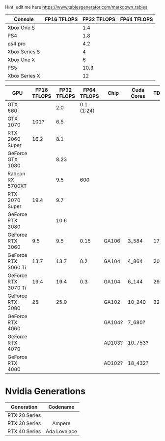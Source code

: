 Hint: edit me here https://www.tablesgenerator.com/markdown_tables


| Console       | FP16 TFLOPS | FP32 TFLOPS | FP64 TFLOPS |
|---------------|-------------|-------------|-------------|
| Xbox One S    |             | 1.4         |             |
| PS4           |             | 1.8         |             |
| ps4 pro       |             | 4.2         |             |
| Xbox Series S |             | 4           |             |
| Xbox One X    |             | 6           |             |
| PS5           |             | 10.3        |             |
| Xbox Series X |             | 12          |             |
 
| GPU                  | FP16 TFLOPS | FP32 TFLOPS | FP64 TFLOPS | Chip   | Cuda Cores | TDP[W] |
|----------------------|-------------|-------------|-------------|--------|------------|--------|
| GTX 660              |             |  2.0        | 0.1 (1:24)  |        |            |        |
| GTX 1070             | 101?        |  6.5        |             |        |            |        |
| RTX 2060 Super       | 16.2        |  8.1        |             |        |            |        |
| GeForce GTX 1080     |             |  8.23       |             |        |            |        |
| Radeon RX 5700XT     |             |  9.5        | 600         |        |            |        |
| RTX 2070 Super       | 19.4        |  9.7        |             |        |            |        |
| GeForce RTX 2080     |             | 10.6        |             |        |            |        |
| GeForce RTX 3060     |  9.5        |  9.5        | 0.15        | GA106  |  3_584     | 170    |
| GeForce RTX 3060 Ti  | 13.7        | 13.7        | 0.2         | GA104  |  4_864     | 200    |
| GeForce RTX 3070 Ti  | 19.4        | 19.4        | 0.3         | GA104  |  6_144     | 290    |
| GeForce RTX 3080     | 25          | 25.0        |             | GA102  | 10_240     | 320    |
| GeForce RTX 4060     |             |             |             | GA104? |  7_680?    |        |
| GeForce RTX 4070     |             |             |             | AD103? | 10_753?    |        |
| GeForce RTX 4080     |             |             |             | AD102? | 18_432?    |        |

# Nvidia Generations

|   Generation  |   Codename   |
|:-------------:|:------------:|
| RTX 20 Series |              |
| RTX 30 Series |    Ampere    |
| RTX 40 Series | Ada Lovelace |
